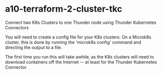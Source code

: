 # a10-terraform-2-cluster-tkc
Connect two K8s Clusters to one Thunder node using Thunder Kubernetes Connectors

You will need to create a config file for your K8s clusters.  On a Microk8s cluster, this is done by running the 'microk8s config' command and directing the output to a file.

The first time you run this will take awhile, as the K8s clusters will need to download containers off the Internet -- at least for the Thunder Kubernetes Connector.
